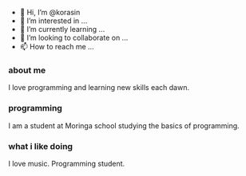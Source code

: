 - 👋 Hi, I’m @korasin
- 👀 I’m interested in ...
- 🌱 I’m currently learning ...
- 💞️ I’m looking to collaborate on ...
- 📫 How to reach me ...

<!---
korasin/korasin is a ✨ special ✨ repository because its `README.md` (this file) appears on your GitHub profile.
You can click the Preview link to take a look at your changes.
--->
### about me
I love programming and learning new skills each dawn.

### programming
I am a student at Moringa school studying the basics of programming.

### what i like doing
I love music.
Programming student.



